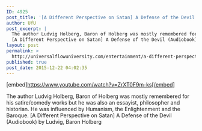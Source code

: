 ```yaml
---
ID: 4925
post_title: '[A Different Perspective on Satan] A Defense of the Devil (Audiobook) by Ludvig, Baron Holberg'
author: UfU
post_excerpt: |
  The author Ludvig Holberg, Baron of Holberg was mostly remembered for his satire/comedy works but he was also an essayist, philosopher and historian. He was influenced by Humanism, the Enlightenment and the Baroque.
  [A Different Perspective on Satan] A Defense of the Devil (Audiobook) by Ludvig, Baron Holberg
layout: post
permalink: >
  http://universalflowuniversity.com/entertainment/a-different-perspective-on-satan-a-defense-of-the-devil-audiobook-by-ludvig-baron-holberg/
published: true
post_date: 2015-12-22 04:02:35
---
```

[embed]https://www.youtube.com/watch?v=ZrXT0F9m-ks[/embed]<br>
<p>The author Ludvig Holberg, Baron of Holberg was mostly remembered for his satire/comedy works but he was also an essayist, philosopher and historian. He was influenced by Humanism, the Enlightenment and the Baroque. 
[A Different Perspective on Satan] A Defense of the Devil (Audiobook) by Ludvig, Baron Holberg</p>